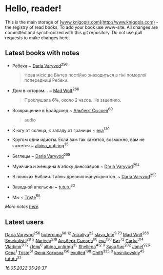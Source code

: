 # Hello, reader!
This is the main storage of [www.knigopis.com](http://www.knigopis.com) - the registry of read books.
To add your book use www-site. All changes are committed and synchronized with this git repository.
Do not use pull requests to make changes here.


## Latest books with notes
* Ребека ~ [Daria Varyvod](users/829/829893410524253-facebook)<sup>256</sup>
    > Нова місіс де Вінтер постійно знаходиться в тіні померлої попередниці Ребеки.

* Дом в котором... ~ [Mad Wolf](users/947/94738840-vkontakte)<sup>266</sup>
    > Прослушала 6%, около 2 часов. Не зацепило.

* Возвращение в Брайдсхед ~ [Альберт Сысоев](users/474/47446642-vkontakte)<sup>60</sup>
    > audio

* К югу от солнца, к западу от границы ~ [eva](users/111/111656270551033014778-google)<sup>130</sup>

* Кругом одни идиоты. Если вам так кажется, возможно, вам не кажется ~ [albina_untiring](users/257/2579695-vkontakte)<sup>35</sup>

* Беглецы ~ [Daria Varyvod](users/829/829893410524253-facebook)<sup>255</sup>

* Мужчина и женщина в эпоху динозавров ~ [Daria Varyvod](users/829/829893410524253-facebook)<sup>254</sup>

* В поисках Библии. Тайны древних манускриптов. ~ [Daria Varyvod](users/829/829893410524253-facebook)<sup>253</sup>

* Заводной апельсин ~ [tututu](users/135/135685382-vkontakte)<sup>33</sup>

* Мы ~ [Triste](users/517/5175580462988229760-mailru)<sup>58</sup>


_More notes [here](latest_books_with_notes.md)._


## Latest users
[Daria Varyvod](users/829/829893410524253-facebook)<sup>256</sup> 
[butercupa](users/193/193697993-vkontakte)<sup>66</sup> 
[](users/296/296323488-yandex)<sup>12</sup> 
[Askaliya](users/326/326783541-vkontakte)<sup>22</sup> 
[slava_kite](users/134/134671934-vkontakte)<sup>9</sup> 
[](users/153/1537586159620888-facebook)<sup>73</sup> 
[Mad Wolf](users/947/94738840-vkontakte)<sup>266</sup> 
[Smekalistii](users/864/86487125-vkontakte)<sup>28</sup> 
[](users/105/105823803547377667756-google)<sup>2</sup> 
[Naricev](users/107/107090515204537133928-google)<sup>218</sup> 
[Альберт Сысоев](users/474/47446642-vkontakte)<sup>60</sup> 
[eva](users/111/111656270551033014778-google)<sup>130</sup> 
[Вит](users/300/300273923-vkontakte)<sup>72</sup> 
[Garka](users/115/115753719718250012620-google)<sup>314</sup> 
[Vladimir](users/113/113792115099130726405-google)<sup>0</sup> 
[](users/101/101923253879668330026-google)<sup>12</sup> 
[Лёля](users/116/116548990352210245412-google)<sup>0</sup> 
[albina_untiring](users/257/2579695-vkontakte)<sup>35</sup> 
[Shellena](users/134/13413591548892934957-mailru)<sup>412</sup> 
[](users/112/112360297236443517414-google)<sup>0</sup> 
[ЗаяцЛис](users/112/112388384595246311466-google)<sup>202</sup> 
[Janet](users/108/108113656204404967440-google)<sup>926</sup> 
[Сева](users/107/107315264267680118871-google)<sup>1</sup> 
[Triste](users/517/5175580462988229760-mailru)<sup>61</sup> 
[Феня Котовна](users/109/109746193906459706720-google)<sup>156</sup> 
[exulted](users/100/100599204551896265722-google)<sup>198</sup> 
[Chiffi](users/105/105831994080785626680-google)<sup>325</sup> 
[](users/300/300591143-vkontakte)<sup>0</sup> 
[kosnikovskiy](users/118/118261627879855357372-google)<sup>45</sup> 
[tututu](users/135/135685382-vkontakte)<sup>33</sup> 


_16.05.2022 05:20:37_
